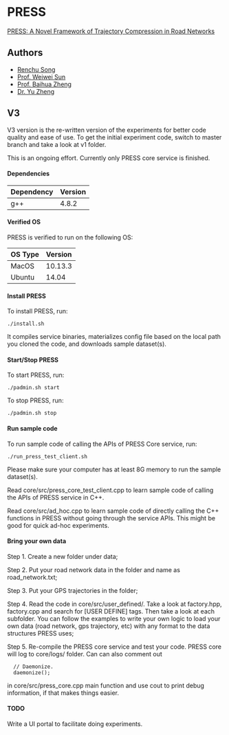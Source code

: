 PRESS
=====

[PRESS: A Novel Framework of Trajectory Compression in Road Networks](http://www.vldb.org/pvldb/vol7/p661-song.pdf)

## Authors
* [Renchu Song](http://www.songrenchu.com)
* [Prof. Weiwei Sun](http://homepage.fudan.edu.cn/wwsun/)
* [Prof. Baihua Zheng](http://www.mysmu.edu/faculty/bhzheng/)
* [Dr. Yu Zheng](http://research.microsoft.com/en-us/people/yuzheng/)

## V3
V3 version is the re-written version of the experiments for better code quality and ease of use.
To get the initial experiment code, switch to master branch and take a look at v1 folder.

This is an ongoing effort. Currently only PRESS core service is finished.

#### Dependencies

| Dependency | Version |
|------------|---------|
| g++        | 4.8.2   |

#### Verified OS

PRESS is verified to run on the following OS:

| OS Type    | Version |
|------------|---------|
| MacOS      | 10.13.3 |
| Ubuntu     | 14.04   |

#### Install PRESS

To install PRESS, run:
```
./install.sh
```
It compiles service binaries, materializes config file based on the local path you cloned the code, and downloads sample dataset(s).

#### Start/Stop PRESS

To start PRESS, run:
```
./padmin.sh start
```
To stop PRESS, run:
```
./padmin.sh stop
```

#### Run sample code

To run sample code of calling the APIs of PRESS Core service, run:
```
./run_press_test_client.sh
```
Please make sure your computer has at least 8G memory to run the sample dataset(s).

Read core/src/press_core_test_client.cpp to learn sample code of calling the APIs of PRESS service in C++.

Read core/src/ad_hoc.cpp to learn sample code of directly calling the C++ functions in PRESS without going through the service APIs. This might be good for quick ad-hoc experiments.

#### Bring your own data

Step 1. Create a new folder under data;

Step 2. Put your road network data in the folder and name as road_network.txt;

Step 3. Put your GPS trajectories in the folder;

Step 4. Read the code in core/src/user_defined/. Take a look at factory.hpp, factory.cpp and search for [USER DEFINE] tags. Then take a look at each subfolder. You can follow the examples to write your own logic to load your own data (road network, gps trajectory, etc) with any format to the data structures PRESS uses;

Step 5. Re-compile the PRESS core service and test your code. PRESS core will log to core/logs/ folder. Can can also comment out
```
  // Daemonize.
  daemonize();
```
in core/src/press_core.cpp main function and use cout to print debug information, if that makes things easier.

#### TODO

Write a UI portal to facilitate doing experiments.
